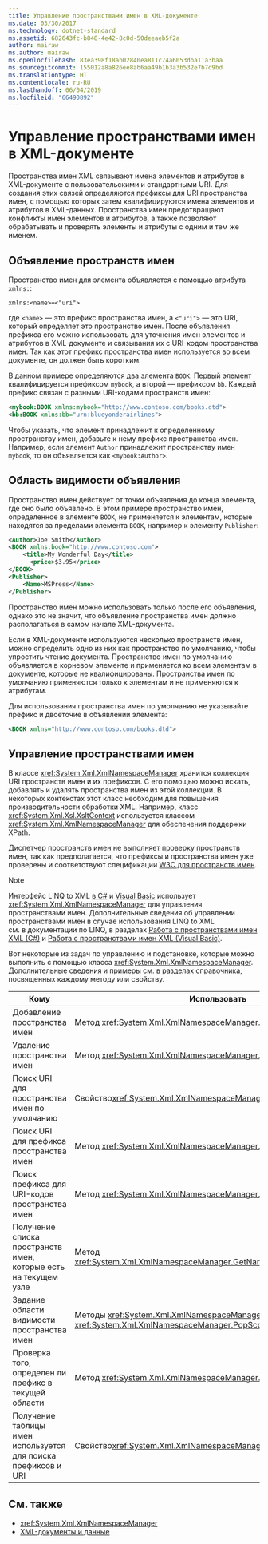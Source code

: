 ```yaml
---
title: Управление пространствами имен в XML-документе
ms.date: 03/30/2017
ms.technology: dotnet-standard
ms.assetid: 682643fc-b848-4e42-8c0d-50deeaeb5f2a
author: mairaw
ms.author: mairaw
ms.openlocfilehash: 83ea398f18ab02840ea811c74a6053dba11a3baa
ms.sourcegitcommit: 155012a8a826ee8ab6aa49b1b3a3b532e7b7d9bd
ms.translationtype: HT
ms.contentlocale: ru-RU
ms.lasthandoff: 06/04/2019
ms.locfileid: "66490892"
---
```

# <a name="managing-namespaces-in-an-xml-document"></a>Управление пространствами имен в XML-документе
Пространства имен XML связывают имена элементов и атрибутов в XML-документе с пользовательскими и стандартными URI. Для создания этих связей определяются префиксы для URI пространства имен, с помощью которых затем квалифицируются имена элементов и атрибутов в XML-данных. Пространства имен предотвращают конфликты имен элементов и атрибутов, а также позволяют обрабатывать и проверять элементы и атрибуты с одним и тем же именем.  
  
<a name="declare"></a>   
## <a name="declaring-namespaces"></a>Объявление пространств имен  
 Пространство имен для элемента объявляется с помощью атрибута `xmlns:`:  
  
 `xmlns:<name>=<"uri">`  
  
 где `<name>` — это префикс пространства имен, а `<"uri">` — это URI, который определяет это пространство имен. После объявления префикса его можно использовать для уточнения имен элементов и атрибутов в XML-документе и связывания их с URI-кодом пространства имен. Так как этот префикс пространства имен используется во всем документе, он должен быть коротким.  
  
 В данном примере определяются два элемента `BOOK`. Первый элемент квалифицируется префиксом `mybook`, а второй — префиксом `bb`. Каждый префикс связан с разными URI-кодами пространств имен:  
  
```xml  
<mybook:BOOK xmlns:mybook="http://www.contoso.com/books.dtd">  
<bb:BOOK xmlns:bb="urn:blueyonderairlines">  
```  
  
 Чтобы указать, что элемент принадлежит к определенному пространству имен, добавьте к нему префикс пространства имен. Например, если элемент `Author` принадлежит пространству имен `mybook`, то он объявляется как `<mybook:Author>`.  
  
<a name="scope"></a>   
## <a name="declaration-scope"></a>Область видимости объявления  
 Пространство имен действует от точки объявления до конца элемента, где оно было объявлено. В этом примере пространство имен, определенное в элементе `BOOK`, не применяется к элементам, которые находятся за пределами элемента `BOOK`, например к элементу `Publisher`:  
  
```xml  
<Author>Joe Smith</Author>  
<BOOK xmlns:book="http://www.contoso.com">  
    <title>My Wonderful Day</title>  
      <price>$3.95</price>  
</BOOK>  
<Publisher>  
    <Name>MSPress</Name>  
</Publisher>  
```  
  
 Пространство имен можно использовать только после его объявления, однако это не значит, что объявление пространства имен должно располагаться в самом начале XML-документа.  
  
 Если в XML-документе используются несколько пространств имен, можно определить одно из них как пространство по умолчанию, чтобы упростить чтение документа. Пространство имен по умолчанию объявляется в корневом элементе и применяется ко всем элементам в документе, которые не квалифицированы. Пространства имен по умолчанию применяются только к элементам и не применяются к атрибутам.  
  
 Для использования пространства имен по умолчанию не указывайте префикс и двоеточие в объявлении элемента:  
  
```xml  
<BOOK xmlns="http://www.contoso.com/books.dtd">  
```  
  
## <a name="managing-namespaces"></a>Управление пространствами имен  
 В классе <xref:System.Xml.XmlNamespaceManager> хранится коллекция URI пространств имен и их префиксов. С его помощью можно искать, добавлять и удалять пространства имен из этой коллекции. В некоторых контекстах этот класс необходим для повышения производительности обработки XML. Например, класс <xref:System.Xml.Xsl.XsltContext> используется классом <xref:System.Xml.XmlNamespaceManager> для обеспечения поддержки XPath.  
  
 Диспетчер пространств имен не выполняет проверку пространств имен, так как предполагается, что префиксы и пространства имен уже проверены и соответствуют спецификации [W3C для пространств имен](https://www.w3.org/TR/REC-xml-names/).  
  
> [!NOTE]
> Интерфейс LINQ to XML [в C#](../../../csharp/programming-guide/concepts/linq/linq-to-xml-overview.md) и [Visual Basic](../../../visual-basic/programming-guide/concepts/linq/linq-to-xml.md) использует <xref:System.Xml.XmlNamespaceManager> для управления пространствами имен. Дополнительные сведения об управлении пространствами имен в случае использования LINQ to XML см. в документации по LINQ, в разделах [Работа с пространствами имен XML (C#)](../../../csharp/programming-guide/concepts/linq/working-with-xml-namespaces.md) и [Работа с пространствами имен XML (Visual Basic)](../../../visual-basic/programming-guide/concepts/linq/working-with-xml-namespaces.md).  
  
 Вот некоторые из задач по управлению и подстановке, которые можно выполнить с помощью класса <xref:System.Xml.XmlNamespaceManager>. Дополнительные сведения и примеры см. в разделах справочника, посвященных каждому методу или свойству.  
  
|Кому|Использовать|  
|--------|---------|  
|Добавление пространства имен|Метод <xref:System.Xml.XmlNamespaceManager.AddNamespace%2A>|  
|Удаление пространства имен|Метод <xref:System.Xml.XmlNamespaceManager.RemoveNamespace%2A>|  
|Поиск URI для пространства имен по умолчанию|Свойство<xref:System.Xml.XmlNamespaceManager.DefaultNamespace%2A> |  
|Поиск URI для префикса пространства имен|Метод <xref:System.Xml.XmlNamespaceManager.LookupNamespace%2A>|  
|Поиск префикса для URI-кодов пространства имен|Метод <xref:System.Xml.XmlNamespaceManager.LookupPrefix%2A>|  
|Получение списка пространств имен, которые есть на текущем узле|Метод <xref:System.Xml.XmlNamespaceManager.GetNamespacesInScope%2A>|  
|Задание области видимости пространства имен|Методы <xref:System.Xml.XmlNamespaceManager.PushScope%2A> и <xref:System.Xml.XmlNamespaceManager.PopScope%2A>|  
|Проверка того, определен ли префикс в текущей области|Метод <xref:System.Xml.XmlNamespaceManager.HasNamespace%2A>|  
|Получение таблицы имен используется для поиска префиксов и URI|Свойство<xref:System.Xml.XmlNamespaceManager.NameTable%2A> |  
  
## <a name="see-also"></a>См. также

- <xref:System.Xml.XmlNamespaceManager>
- [XML-документы и данные](../../../../docs/standard/data/xml/index.md)
